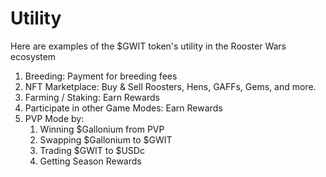 # Utility

Here are examples of the $GWIT token's utility in the Rooster Wars ecosystem

1.  Breeding: Payment for breeding fees
2.  NFT Marketplace: Buy & Sell Roosters, Hens, GAFFs, Gems, and more.
3.  Farming / Staking: Earn Rewards
4.  Participate in other Game Modes: Earn Rewards
5.  PVP Mode by:
    1. Winning $Gallonium from PVP
    2. Swapping $Gallonium to $GWIT
    3. Trading $GWIT to $USDc
    4. Getting Season Rewards

